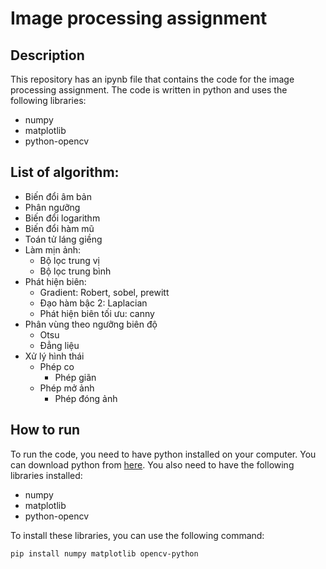 # Image processing assignment

## Description

This repository has an ipynb file that contains the code for the image processing assignment. The code is written in python and uses the following libraries:

- numpy
- matplotlib
- python-opencv

## List of algorithm:

- Biến đổi âm bản
- Phân ngưỡng
- Biến đổi logarithm
- Biến đổi hàm mũ
- Toán tử láng giềng
- Làm mịn ảnh:
  - Bộ lọc trung vị
  - Bộ lọc trung bình
- Phát hiện biên:
  - Gradient: Robert, sobel, prewitt
  - Đạo hàm bậc 2: Laplacian
  - Phát hiện biên tối ưu: canny
- Phân vùng theo ngưỡng biên độ
  - Otsu
  - Đẳng liệu
- Xử lý hình thái
  - Phép co
	- Phép giãn
  - Phép mở ảnh
	- Phép đóng ảnh

## How to run

To run the code, you need to have python installed on your computer. You can download python from [here](https://www.python.org/downloads/). You also need to have the following libraries installed:

- numpy
- matplotlib
- python-opencv

To install these libraries, you can use the following command:

```bash
pip install numpy matplotlib opencv-python
```
